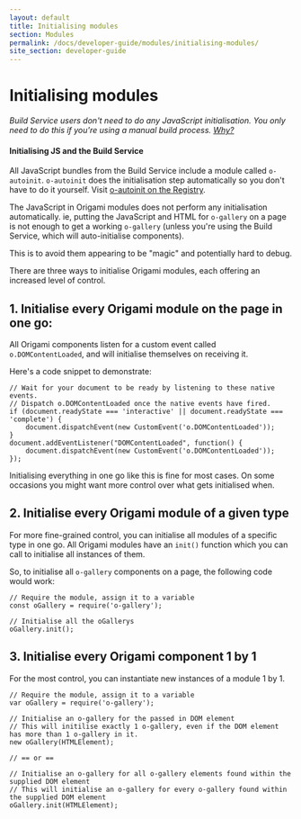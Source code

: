 ```yaml
---
layout: default
title: Initialising modules
section: Modules
permalink: /docs/developer-guide/modules/initialising-modules/
site_section: developer-guide
---
```


# Initialising modules

_Build Service users don't need to do any JavaScript initialisation. You only need to do this if you're using a manual build process. [Why?](#note-build-service)_

<aside class="o-techdocs__aside--toggleable" id="note-build-service">
	<h4>Initialising JS and the Build Service</h4>
	<p>All JavaScript bundles from the Build Service include a module called <code>o-autoinit</code>. <code>o-autoinit</code> does the initialisation step automatically so you don't have to do it yourself. Visit <a href='http://registry.origami.ft.com/components/o-autoinit'>o-autoinit on the Registry</a>.</p>
</aside>


The JavaScript in Origami modules does not perform any initialisation automatically. ie, putting the JavaScript and HTML for `o-gallery` on a page is not enough to get a working `o-gallery` (unless you're using the Build Service, which will auto-initialise components).

This is to avoid them appearing to be "magic" and potentially hard to debug.

There are three ways to initialise Origami modules, each offering an increased level of control.

## 1. Initialise every Origami module on the page in one go:

All Origami components listen for a custom event called `o.DOMContentLoaded`, and will initialise themselves on receiving it.

Here's a code snippet to demonstrate:

	// Wait for your document to be ready by listening to these native events.
	// Dispatch o.DOMContentLoaded once the native events have fired.
	if (document.readyState === 'interactive' || document.readyState === 'complete') {
		document.dispatchEvent(new CustomEvent('o.DOMContentLoaded'));
	}
	document.addEventListener("DOMContentLoaded", function() {
		document.dispatchEvent(new CustomEvent('o.DOMContentLoaded'));
	});

Initialising everything in one go like this is fine for most cases. On some occasions you might want more control over what gets initialised when.

## 2. Initialise every Origami module of a given type

For more fine-grained control, you can initialise all modules of a specific type in one go. All Origami modules have an `init()` function which you can call to initialise all instances of them.

So, to initialise all `o-gallery` components on a page, the following code would work:

	// Require the module, assign it to a variable
	const oGallery = require('o-gallery');

	// Initialise all the oGallerys
	oGallery.init();

## 3. Initialise every Origami component 1 by 1

For the most control, you can instantiate new instances of a module 1 by 1.

	// Require the module, assign it to a variable
	var oGallery = require('o-gallery');

	// Initialise an o-gallery for the passed in DOM element
	// This will initilise exactly 1 o-gallery, even if the DOM element has more than 1 o-gallery in it.
	new oGallery(HTMLElement);

	// == or ==

	// Initialise an o-gallery for all o-gallery elements found within the supplied DOM element
	// This will initialise an o-gallery for every o-gallery found within the supplied DOM element
	oGallery.init(HTMLElement);
